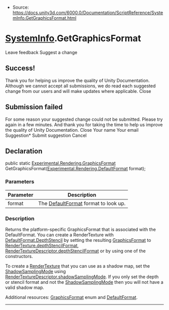 * Source: https://docs.unity3d.com/6000.0/Documentation/ScriptReference/SystemInfo.GetGraphicsFormat.html

#  [SystemInfo](https://docs.unity3d.com/6000.0/Documentation/ScriptReference/SystemInfo.html).GetGraphicsFormat
Leave feedback
Suggest a change
## Success!
Thank you for helping us improve the quality of Unity Documentation. Although we cannot accept all submissions, we do read each suggested change from our users and will make updates where applicable.
Close
## Submission failed
For some reason your suggested change could not be submitted. Please <a>try again</a> in a few minutes. And thank you for taking the time to help us improve the quality of Unity Documentation.
Close
Your name Your email Suggestion* Submit suggestion
Cancel
## Declaration
public static [Experimental.Rendering.GraphicsFormat](https://docs.unity3d.com/6000.0/Documentation/ScriptReference/Experimental.Rendering.GraphicsFormat.html) GetGraphicsFormat([Experimental.Rendering.DefaultFormat](https://docs.unity3d.com/6000.0/Documentation/ScriptReference/Experimental.Rendering.DefaultFormat.html) format); 
### Parameters
Parameter | Description  
---|---  
format | The [DefaultFormat](https://docs.unity3d.com/6000.0/Documentation/ScriptReference/Experimental.Rendering.DefaultFormat.html) format to look up.  
### Description
Returns the platform-specific GraphicsFormat that is associated with the DefaultFormat.
You can create a RenderTexture with [DefaultFormat.DepthStencil](https://docs.unity3d.com/6000.0/Documentation/ScriptReference/Experimental.Rendering.DefaultFormat.DepthStencil.html) by setting the resulting [GraphicsFormat](https://docs.unity3d.com/6000.0/Documentation/ScriptReference/Experimental.Rendering.GraphicsFormat.html) to [RenderTexture.depthStencilFormat](https://docs.unity3d.com/6000.0/Documentation/ScriptReference/RenderTexture-depthStencilFormat.html), [RenderTextureDescriptor.depthStencilFormat](https://docs.unity3d.com/6000.0/Documentation/ScriptReference/RenderTextureDescriptor-depthStencilFormat.html) or by using one of the constructors.  
  
To create a [RenderTexture](https://docs.unity3d.com/6000.0/Documentation/ScriptReference/RenderTexture.html) that you can use as a shadow map, set the [ShadowSamplingMode](https://docs.unity3d.com/6000.0/Documentation/ScriptReference/Rendering.ShadowSamplingMode.html) using [RenderTextureDescriptor.shadowSamplingMode](https://docs.unity3d.com/6000.0/Documentation/ScriptReference/RenderTextureDescriptor-shadowSamplingMode.html). If you only set the depth or stencil format and not the [ShadowSamplingMode](https://docs.unity3d.com/6000.0/Documentation/ScriptReference/Rendering.ShadowSamplingMode.html) then you will not have a valid shadow map.  
  
Additional resources: [GraphicsFormat](https://docs.unity3d.com/6000.0/Documentation/ScriptReference/Experimental.Rendering.GraphicsFormat.html) enum and [DefaultFormat](https://docs.unity3d.com/6000.0/Documentation/ScriptReference/Experimental.Rendering.DefaultFormat.html).
* * *
